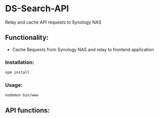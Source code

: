 # DS-Search-API

Relay and cache API requests to Synology NAS

## Functionality:
- Cache Requests from Synology NAS and relay to frontend application

### Installation:
```bash
npm install
```

### Usage:
```bash
nodemon bin/www
```

## API functions: